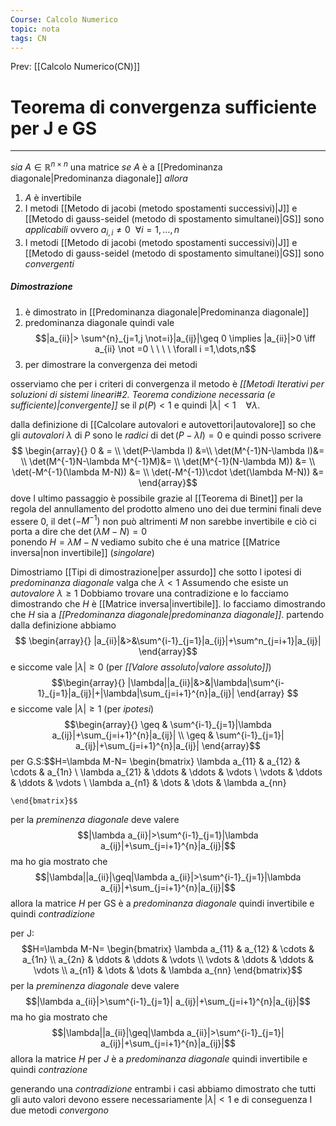 ```yaml
---
Course: Calcolo Numerico
topic: nota
tags: CN
---
```


Prev: [[Calcolo Numerico(CN)]]

# Teorema di convergenza sufficiente per J e GS
---
_sia_ $A \in \mathbb{R}^{n \times n}$ una matrice
_se_ $A$ è a [[Predominanza diagonale|Predominanza diagonale]]
_allora_
1. $A$ è invertibile
2. I metodi [[Metodo di jacobi (metodo spostamenti successivi)|J]] e [[Metodo di  gauss-seidel (metodo di spostamento simultanei)|GS]] sono _applicabili_ ovvero $a_{i,i}\not =0 \ \ \forall i = 1,\dots,n$ 
3. I metodi [[Metodo di jacobi (metodo spostamenti successivi)|J]] e [[Metodo di  gauss-seidel (metodo di spostamento simultanei)|GS]] sono _convergenti_

##### Dimostrazione
1. è dimostrato in [[Predominanza diagonale|Predominanza diagonale]]
2. predominanza diagonale quindi vale $$|a_{ii}|> \sum^{n}_{j=1,j \not=i}|a_{ij}|\geq 0 \implies |a_{ii}|>0 \iff a_{ii} \not =0 \  \ \ \ \forall i =1,\dots,n$$
3. per dimostrare la convergenza dei metodi 

osserviamo che per i criteri di convergenza il metodo è _[[Metodi Iterativi per soluzioni di sistemi lineari#2. Teorema condizione necessaria (e sufficiente)|convergente]]_ se il $p(P)< 1$ e quindi $|\lambda|<1 \ \ \ \ \forall \lambda$.

dalla definizione di [[Calcolare autovalori e autovettori|autovalore]] so che gli _autovalori_ $\lambda$  di $P$ sono le _radici_ di $\det(P-\lambda I) =0$ e quindi posso scrivere$$
\begin{array}{}	
 0 & = \\
 \det(P-\lambda I) &=\\  
 \det(M^{-1}N-\lambda I)&= \\
 \det(M^{-1}N-\lambda M^{-1}M)&=  \\
 \det(M^{-1}(N-\lambda M)) &= \\
 \det(-M^{-1}(\lambda M-N)) &= \\
 \det(-M^{-1})\cdot \det(\lambda M-N)) &=
\end{array}$$
dove l ultimo passaggio è possibile grazie al [[Teorema di Binet]]
per la regola del annullamento del prodotto almeno uno dei due termini finali deve essere $0$, il $\det(-M^{-1})$ non può altrimenti $M$ non sarebbe invertibile e ciò ci porta a dire che $\det(\lambda M-N)=0$  
ponendo $H = \lambda M-N$ vediamo subito che é una matrice [[Matrice inversa|non invertibile]] (_singolare_)

Dimostriamo [[Tipi di dimostrazione|per assurdo]]  che sotto l ipotesi di _predominanza diagonale_ valga che $\lambda < 1$ Assumendo che esiste un _autovalore_ $\lambda \geq 1$ 
Dobbiamo trovare una contradizione e lo facciamo dimostrando che $H$ è [[Matrice inversa|invertibile]]. 
lo facciamo dimostrando che $H$ sia a _[[Predominanza diagonale|predominanza diagonale]]_. 
partendo dalla definizione abbiamo $$ \begin{array}{}
        |a_{ii}|&>&\sum^{i-1}_{j=1}|a_{ij}|+\sum^n_{j=i+1}|a_{ij}| 
       \end{array}$$e siccome vale $|\lambda|\geq 0$ (per _[[Valore assoluto|valore assoluto]]_)
$$\begin{array}{}
|\lambda||a_{ii}|&>&|\lambda|\sum^{i-1}_{j=1}|a_{ij}|+|\lambda|\sum_{j=i+1}^{n}|a_{ij}|
\end{array} 
$$
e siccome vale $|\lambda|\geq 1$ (per _ipotesi_)		$$\begin{array}{}
 \geq & \sum^{i-1}_{j=1}|\lambda a_{ij}|+\sum_{j=i+1}^{n}|a_{ij}| \\
  \geq & \sum^{i-1}_{j=1}| a_{ij}|+\sum_{j=i+1}^{n}|a_{ij}|
\end{array}$$per G.S:$$H=\lambda M-N=
		\begin{bmatrix}
        \lambda a_{11}  &  a_{12} &  \cdots & a_{1n} \\
        \lambda a_{21}  & \ddots & \ddots  & \vdots \\ \vdots  & \ddots & \ddots  & \vdots \\
         \lambda a_{n1} & \dots & \dots  & \lambda a_{nn}
  
	\end{bmatrix}$$
per la _preminenza diagonale_ deve valere
$$|\lambda a_{ii}|>\sum^{i-1}_{j=1}|\lambda a_{ij}|+\sum_{j=i+1}^{n}|a_{ij}|$$
ma ho gia mostrato che $$|\lambda||a_{ii}|\geq|\lambda a_{ii}|>\sum^{i-1}_{j=1}|\lambda a_{ij}|+\sum_{j=i+1}^{n}|a_{ij}|$$
allora la matrice $H$ per GS è a _predominanza diagonale_ quindi invertibile e quindi _contradizione_


per J:$$H=\lambda M-N=
		\begin{bmatrix}
        \lambda a_{11}  &  a_{12} &  \cdots & a_{1n} \\
        a_{2n}  & \ddots & \ddots  & \vdots \\ \vdots  & \ddots & \ddots  & \vdots \\
          a_{n1} & \dots & \dots  & \lambda a_{nn}
\end{bmatrix}$$
per la _preminenza diagonale_ deve valere
$$|\lambda a_{ii}|>\sum^{i-1}_{j=1}| a_{ij}|+\sum_{j=i+1}^{n}|a_{ij}|$$
ma ho gia mostrato che $$|\lambda||a_{ii}|\geq|\lambda a_{ii}|>\sum^{i-1}_{j=1}| a_{ij}|+\sum_{j=i+1}^{n}|a_{ij}|$$ allora la matrice $H$ per $J$ è a _predominanza diagonale_ quindi invertibile e quindi _contrazione_

generando una _contradizione_ entrambi i casi abbiamo dimostrato che tutti gli auto valori devono essere necessariamente $|\lambda|<1$ e di conseguenza I due metodi _convergono_

